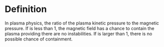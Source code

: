 # Definition

In plasma physics, the ratio of the plasma kinetic pressure to the
magnetic pressure. If is less than 1, the magnetic field has a chance to
contain the plasma providing there are no instabilities. If is larger
than 1, there is no possible chance of containment.
